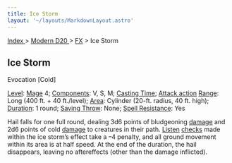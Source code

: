 ```yaml
---
title: Ice Storm
layout: '~/layouts/MarkdownLayout.astro'
---
```


[ Index ](/) > [ Modern D20 ](/modern.d20.srd) > [FX](/modern.d20.srd/fx) > Ice Storm

## Ice Storm

Evocation [Cold]

[Level](/modern.d20.srd/fx/level):
[Mage](/modern.d20.srd/classes/advanced/mage) 4;
[Components](/modern.d20.srd/fx/components): V, S, M; [Casting Time](/modern.d20.srd/fx/casting.time); [Attack action](/modern.d20.srd/combat/attack.actions)
[Range](/modern.d20.srd/fx/range): Long (400 ft. + 40 ft./level);
[Area](/modern.d20.srd/fx/area): Cylinder (20-ft. radius, 40 ft. high);
[Duration](/modern.d20.srd/fx/duration): 1 round; [Saving Throw](/modern.d20.srd/basics/saving.throws): None; [Spell Resistance](/modern.d20.srd/special.abilities/spell.resistance): Yes

Hail falls for one full round, dealing 3d6 points of bludgeoning
[damage](/modern.d20.srd/combat/damage) and 2d6 points of cold
[damage](/modern.d20.srd/combat/damage) to creatures in their path.
[Listen](/modern.d20.srd/skills/listen)
[checks](/modern.d20.srd/skills/skill.basics.php#skill) made within the ice
storm’s effect take a –4 penalty, and all ground movement within its area is
at half speed. At the end of the duration, the hail disappears, leaving no
aftereffects (other than the damage inflicted).

